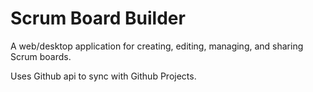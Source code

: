 # Scrum Board Builder

A web/desktop application for creating, editing, managing, and sharing Scrum boards. 

Uses Github api to sync with Github Projects.
